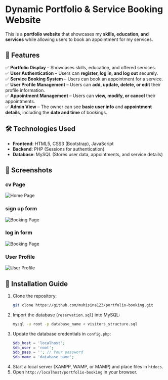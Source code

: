 # Dynamic Portfolio & Service Booking Website

This is a **portfolio website** that showcases my **skills, education, and services** while allowing users to book an appointment for my services.

## 🚀 Features

✅ **Portfolio Display** – Showcases skills, education, and offered services.  
✅ **User Authentication** – Users can **register, log in, and log out** securely.  
✅ **Service Booking System** – Users can book an appointment for a service.  
✅ **User Profile Management** – Users can **add, update, delete, or edit** their profile information.  
✅ **Appointment Management** – Users can **view, modify, or cancel** their appointments.  
✅ **Admin View** – The owner can see **basic user info** and **appointment details**, including the **date and time** of bookings.  

## 🛠️ Technologies Used

- **Frontend**: HTML5, CSS3 (Bootstrap), JavaScript  
- **Backend**: PHP (Sessions for authentication)  
- **Database**: MySQL (Stores user data, appointments, and service details)  
  

## 📸 Screenshots

### cv Page
![Home Page](screenshots/homepage.png)

### sign up  form 
![Booking Page](screenshots/booking.png)

### log in form 
![Booking Page](screenshots/booking.png)

### User Profile
![User Profile](screenshots/profile.png)


## 📂 Installation Guide

1. Clone the repository:
   ```bash
   git clone https://github.com/muhisina123/portfolio-booking.git
   ```
2. Import the database (`reservation.sql`) into MySQL:
   ```bash
   mysql -u root -p database_name < visitors_structure.sql
   ```
3. Update the database credentials in `config.php`:
   ```php
   $db_host = 'localhost';
   $db_user = 'root';
   $db_pass = ''; // Your password
   $db_name = 'database_name';
   ```
4. Start a local server (XAMPP, WAMP, or MAMP) and place files in `htdocs`.
5. Open `http://localhost/portfolio-booking` in your browser.
